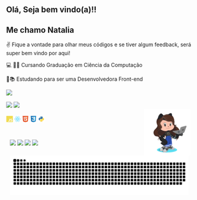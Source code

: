 ## Olá, Seja bem vindo(a)!!
## Me chamo **Natalia**

✌️ Fique a vontade para olhar meus códigos e se tiver algum feedback, será super bem vindo por aqui!

:computer: :woman_student: Cursando Graduação em Ciência da Computação

🚀📚 Estudando para ser uma Desenvolvedora Front-end
 
 
  <a href="https://github.com/NataliadeMenezes/NataliadeMenezes.github.io"><img width="45%" src="https://github-readme-stats.vercel.app/api/pin/?username=NataliadeMenezes&repo=NataliadeMenezes.github.io&theme=dark&hide_border=true)"/></a>
<div>
  <img width="50%" src="https://github-readme-stats.vercel.app/api?username=NataliadeMenezes&show_icons=true&theme=dark&hide_border=true"/>
  <img width="49%" src="https://github-readme-stats.vercel.app/api/top-langs?username=NataliadeMenezes&show_icons=true&locale=en&layout=compact&theme=dark&hide_border=true"/>
</div>

 <img align="right" width="25%" src="img/octocat-1.png" hspace="1%" alt="Meu avatar com um computador na mão">
<div style="display: inline_block" style="margin: 10px"><br>
  <img align="center" alt="Natalia-Js" width="3.5%" src="https://raw.githubusercontent.com/devicons/devicon/master/icons/javascript/javascript-plain.svg">
  
  <img align="center" alt="Natalia-React" width="3.5%" src="https://raw.githubusercontent.com/devicons/devicon/master/icons/react/react-original.svg">
  
  <img align="center" alt="Natalia-HTML" width="3.5%" src="https://raw.githubusercontent.com/devicons/devicon/master/icons/html5/html5-original.svg">
  
  <img align="center" alt="Natalia-CSS" width="3.5%" src="https://raw.githubusercontent.com/devicons/devicon/master/icons/css3/css3-original.svg">
  
  <img align="center" alt="Natalia-Python" width="3.5%" src="https://raw.githubusercontent.com/devicons/devicon/master/icons/python/python-original.svg">
</div>
  
##

<div style="margin: 10px"><br>
  <a href="mailto:nataliademenezes98@gmail.com"><img src="https://img.shields.io/badge/Gmail-D14836?style=for-the-badge&logo=gmail&logoColor=white" target="_blank"></a>
  <a href="https://www.linkedin.com/in/nataliademenezes/" target="_blank"><img src="https://img.shields.io/badge/-LinkedIn-%230077B5?style=for-the-badge&logo=linkedin&logoColor=white" target="_blank"></a> 
  <a href="http://api.whatsapp.com/send?1=pt_BR&amp;phone=5551985981920." target="_blank"><img src="https://img.shields.io/badge/WhatsApp-25D366?style=for-the-badge&logo=whatsapp&logoColor=white"></a>
 <a href="https://nataliademenezes.github.io/" target-"_blank"><img src="https://img.shields.io/badge/-Portf%C3%B3lio-%23af32e9?style=for-the-badge&"></a>
   
   ![Snake animation](https://github.com/NataliadeMenezes/NataliadeMenezes/blob/output/github-contribution-grid-snake.svg)
</div>
